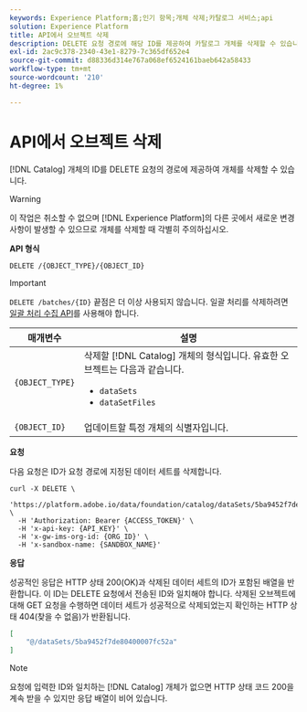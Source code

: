 ```yaml
---
keywords: Experience Platform;홈;인기 항목;개체 삭제;카탈로그 서비스;api
solution: Experience Platform
title: API에서 오브젝트 삭제
description: DELETE 요청 경로에 해당 ID를 제공하여 카탈로그 개체를 삭제할 수 있습니다.
exl-id: 2ac9c378-2340-43e1-8279-7c365df652e4
source-git-commit: d88336d314e767a068ef6524161baeb642a58433
workflow-type: tm+mt
source-wordcount: '210'
ht-degree: 1%

---
```


# API에서 오브젝트 삭제

[!DNL Catalog] 개체의 ID를 DELETE 요청의 경로에 제공하여 개체를 삭제할 수 있습니다.

>[!WARNING]
>
>이 작업은 취소할 수 없으며 [!DNL Experience Platform]의 다른 곳에서 새로운 변경 사항이 발생할 수 있으므로 개체를 삭제할 때 각별히 주의하십시오.

**API 형식**

```http
DELETE /{OBJECT_TYPE}/{OBJECT_ID}
```

>[!IMPORTANT]
>
>`DELETE /batches/{ID}` 끝점은 더 이상 사용되지 않습니다. 일괄 처리를 삭제하려면 [일괄 처리 수집 API](../../ingestion/batch-ingestion/api-overview.md#delete-a-batch)를 사용해야 합니다.

| 매개변수 | 설명 |
| --- | --- |
| `{OBJECT_TYPE}` | 삭제할 [!DNL Catalog] 개체의 형식입니다. 유효한 오브젝트는 다음과 같습니다. <ul><li>`dataSets`</li><li>`dataSetFiles`</li></ul> |
| `{OBJECT_ID}` | 업데이트할 특정 개체의 식별자입니다. |

**요청**

다음 요청은 ID가 요청 경로에 지정된 데이터 세트를 삭제합니다.

```shell
curl -X DELETE \
  'https://platform.adobe.io/data/foundation/catalog/dataSets/5ba9452f7de80400007fc52a' \
  -H 'Authorization: Bearer {ACCESS_TOKEN}' \
  -H 'x-api-key: {API_KEY}' \
  -H 'x-gw-ims-org-id: {ORG_ID}' \
  -H 'x-sandbox-name: {SANDBOX_NAME}'
```

**응답**

성공적인 응답은 HTTP 상태 200(OK)과 삭제된 데이터 세트의 ID가 포함된 배열을 반환합니다. 이 ID는 DELETE 요청에서 전송된 ID와 일치해야 합니다. 삭제된 오브젝트에 대해 GET 요청을 수행하면 데이터 세트가 성공적으로 삭제되었는지 확인하는 HTTP 상태 404(찾을 수 없음)가 반환됩니다.

```json
[
    "@/dataSets/5ba9452f7de80400007fc52a"
]
```

>[!NOTE]
>
>요청에 입력한 ID와 일치하는 [!DNL Catalog] 개체가 없으면 HTTP 상태 코드 200을 계속 받을 수 있지만 응답 배열이 비어 있습니다.

